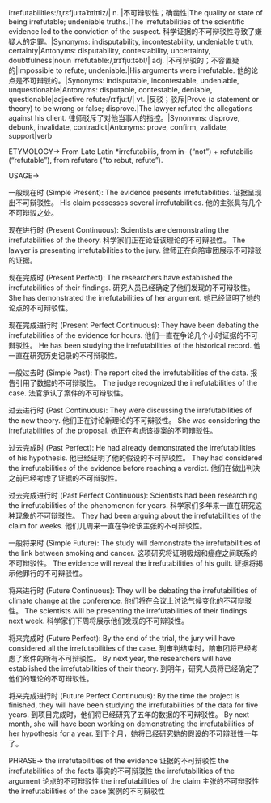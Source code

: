 irrefutabilities:/ɪˌrɛfjuːtəˈbɪlɪtiz/| n. |不可辩驳性；确凿性|The quality or state of being irrefutable; undeniable truths.|The irrefutabilities of the scientific evidence led to the conviction of the suspect.  科学证据的不可辩驳性导致了嫌疑人的定罪。|Synonyms:  indisputability, incontestability,  undeniable truth, certainty|Antonyms: disputability, contestability, uncertainty, doubtfulness|noun
irrefutable:/ˌɪrɪˈfjuːtəbl/| adj. |不可辩驳的；不容置疑的|Impossible to refute; undeniable.|His arguments were irrefutable. 他的论点是不可辩驳的。|Synonyms: indisputable, incontestable, undeniable, unquestionable|Antonyms: disputable, contestable, deniable, questionable|adjective
refute:/rɪˈfjuːt/| vt. |反驳；驳斥|Prove (a statement or theory) to be wrong or false; disprove.|The lawyer refuted the allegations against his client. 律师驳斥了对他当事人的指控。|Synonyms: disprove, debunk, invalidate, contradict|Antonyms: prove, confirm, validate, support|verb

ETYMOLOGY->
From Late Latin *irrefutabilis, from in- (“not”) + refutabilis (“refutable”), from refutare (“to rebut, refute”).

USAGE->

一般现在时 (Simple Present):
The evidence presents irrefutabilities.  证据呈现出不可辩驳性。
His claim possesses several irrefutabilities. 他的主张具有几个不可辩驳之处。

现在进行时 (Present Continuous):
Scientists are demonstrating the irrefutabilities of the theory. 科学家们正在论证该理论的不可辩驳性。
The lawyer is presenting irrefutabilities to the jury. 律师正在向陪审团展示不可辩驳的证据。

现在完成时 (Present Perfect):
The researchers have established the irrefutabilities of their findings. 研究人员已经确定了他们发现的不可辩驳性。
She has demonstrated the irrefutabilities of her argument. 她已经证明了她的论点的不可辩驳性。

现在完成进行时 (Present Perfect Continuous):
They have been debating the irrefutabilities of the evidence for hours. 他们一直在争论几个小时证据的不可辩驳性。
He has been studying the irrefutabilities of the historical record. 他一直在研究历史记录的不可辩驳性。

一般过去时 (Simple Past):
The report cited the irrefutabilities of the data. 报告引用了数据的不可辩驳性。
The judge recognized the irrefutabilities of the case. 法官承认了案件的不可辩驳性。

过去进行时 (Past Continuous):
They were discussing the irrefutabilities of the new theory. 他们正在讨论新理论的不可辩驳性。
She was considering the irrefutabilities of the proposal. 她正在考虑该提案的不可辩驳性。

过去完成时 (Past Perfect):
He had already demonstrated the irrefutabilities of his hypothesis. 他已经证明了他的假设的不可辩驳性。
They had considered the irrefutabilities of the evidence before reaching a verdict.  他们在做出判决之前已经考虑了证据的不可辩驳性。


过去完成进行时 (Past Perfect Continuous):
Scientists had been researching the irrefutabilities of the phenomenon for years. 科学家们多年来一直在研究这种现象的不可辩驳性。
They had been arguing about the irrefutabilities of the claim for weeks. 他们几周来一直在争论该主张的不可辩驳性。

一般将来时 (Simple Future):
The study will demonstrate the irrefutabilities of the link between smoking and cancer. 这项研究将证明吸烟和癌症之间联系的不可辩驳性。
The evidence will reveal the irrefutabilities of his guilt. 证据将揭示他罪行的不可辩驳性。

将来进行时 (Future Continuous):
They will be debating the irrefutabilities of climate change at the conference. 他们将在会议上讨论气候变化的不可辩驳性。
The scientists will be presenting the irrefutabilities of their findings next week. 科学家们下周将展示他们发现的不可辩驳性。

将来完成时 (Future Perfect):
By the end of the trial, the jury will have considered all the irrefutabilities of the case. 到审判结束时，陪审团将已经考虑了案件的所有不可辩驳性。
By next year, the researchers will have established the irrefutabilities of their theory. 到明年，研究人员将已经确定了他们的理论的不可辩驳性。


将来完成进行时 (Future Perfect Continuous):
By the time the project is finished, they will have been studying the irrefutabilities of the data for five years. 到项目完成时，他们将已经研究了五年的数据的不可辩驳性。
By next month, she will have been working on demonstrating the irrefutabilities of her hypothesis for a year. 到下个月，她将已经研究她的假设的不可辩驳性一年了。


PHRASE->
the irrefutabilities of the evidence  证据的不可辩驳性
the irrefutabilities of the facts  事实的不可辩驳性
the irrefutabilities of the argument  论点的不可辩驳性
the irrefutabilities of the claim 主张的不可辩驳性
the irrefutabilities of the case 案例的不可辩驳性
